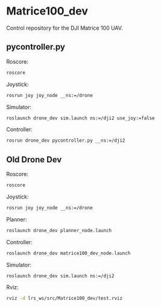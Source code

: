 # Matrice100_dev
Control repository for the DJI Matrice 100 UAV.

## pycontroller.py

Roscore:
```bash
roscore
```

Joystick:
```bash
rosrun joy joy_node __ns:=/drone
```

Simulator:
```bash
roslaunch drone_dev sim.launch ns:=/dji2 use_joy:=false
```

Controller:
```bash
rosrun drone_dev pycontroller.py __ns:=/dji2
```

## Old Drone Dev

Roscore:
```bash
roscore
```

Joystick:
```bash
rosrun joy joy_node __ns:=/drone
```

Planner:
```bash
roslaunch drone_dev planner_node.launch
```

Controller:
```bash
roslaunch drone_dev matrice100_dev_node.launch
```

Simulator:
```bash
roslaunch drone_dev sim.launch ns:=/dji2
```

Rviz:
```bash
rviz -d lrs_ws/src/Matrice100_dev/test.rviz
```
